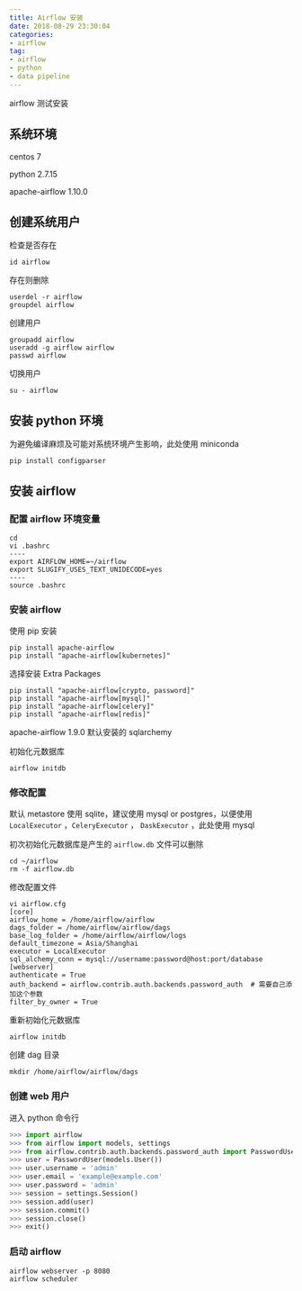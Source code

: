 ```yaml
---
title: Airflow 安装
date: 2018-08-29 23:30:04
categories:
- airflow
tag:
- airflow
- python
- data pipeline
---
```


airflow 测试安装

## 系统环境

centos 7

python 2.7.15

apache-airflow 1.10.0

## 创建系统用户

检查是否存在

```shell
id airflow
```

存在则删除

```shell
userdel -r airflow
groupdel airflow
```

创建用户

```shell
groupadd airflow
useradd -g airflow airflow
passwd airflow
```

切换用户

```shell
su - airflow
```

## 安装 python 环境

为避免编译麻烦及可能对系统环境产生影响，此处使用 miniconda

```
pip install configparser
```

## 安装 airflow

### 配置 airflow 环境变量

```shell
cd
vi .bashrc
----
export AIRFLOW_HOME=~/airflow
export SLUGIFY_USES_TEXT_UNIDECODE=yes
----
source .bashrc
```

### 安装 airflow

使用 pip 安装

```shell
pip install apache-airflow
pip install "apache-airflow[kubernetes]"
```

选择安装 Extra Packages

```shell
pip install "apache-airflow[crypto, password]"
pip install "apache-airflow[mysql]"
pip install "apache-airflow[celery]"
pip install "apache-airflow[redis]"
```

apache-airflow 1.9.0 默认安装的 sqlarchemy

初始化元数据库

```shell
airflow initdb
```

### 修改配置

默认 metastore 使用 sqlite，建议使用 mysql or postgres，以便使用 `LocalExecutor` ，`CeleryExecutor` ， `DaskExecutor` ，此处使用 mysql

初次初始化元数据库是产生的 `airflow.db` 文件可以删除

```shell
cd ~/airflow
rm -f airflow.db
```

修改配置文件

```shell
vi airflow.cfg
[core]
airflow_home = /home/airflow/airflow
dags_folder = /home/airflow/airflow/dags
base_log_folder = /home/airflow/airflow/logs
default_timezone = Asia/Shanghai
executor = LocalExecutor
sql_alchemy_conn = mysql://username:password@host:port/database
[webserver]
authenticate = True
auth_backend = airflow.contrib.auth.backends.password_auth  # 需要自己添加这个参数
filter_by_owner = True
```

重新初始化元数据库

```shell
airflow initdb
```

创建 dag 目录

```shell
mkdir /home/airflow/airflow/dags
```

### 创建 web 用户

进入 python 命令行

```python
>>> import airflow
>>> from airflow import models, settings
>>> from airflow.contrib.auth.backends.password_auth import PasswordUser
>>> user = PasswordUser(models.User())
>>> user.username = 'admin'
>>> user.email = 'example@example.com'
>>> user.password = 'admin'
>>> session = settings.Session()
>>> session.add(user)
>>> session.commit()
>>> session.close()
>>> exit()
```

### 启动 airflow

```shell
airflow webserver -p 8080
airflow scheduler
```
